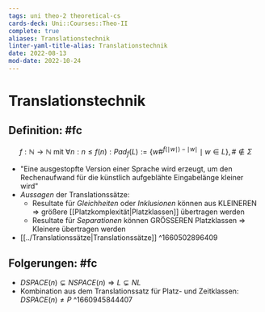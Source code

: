 ```yaml
---
tags: uni theo-2 theoretical-cs
cards-deck: Uni::Courses::Theo-II
complete: true
aliases: Translationstechnik
linter-yaml-title-alias: Translationstechnik
date: 2022-08-13
mod-date: 2022-10-24
---
```


# Translationstechnik

## Definition: #fc
$$f:\mathbb{N}\rightarrow\mathbb{N}\text{ mit }\forall n:n\leq f(n):Pad_f(L):=\{w\#^{f(\mid w\mid)-\mid w\mid}\mid w\in L\},\#\notin\Sigma$$
- "Eine ausgestopfte Version einer Sprache wird erzeugt, um den Rechenaufwand für die künstlich aufgeblähte Eingabelänge kleiner wird"
- *Aussagen* der Translationssätze:
	- Resultate für *Gleichheiten* oder *Inklusionen* können aus KLEINEREN $\Rightarrow$ größere [[Platzkomplexität|Platzklassen]] übertragen werden
	- Resultate für *Separationen* können GRÖSSEREN Platzklassen $\Rightarrow$ Kleinere übertragen werden
- [[../Translationssätze|Translationssätze]]
^1660502896409

## Folgerungen: #fc
- $DSPACE(n)\subsetneq NSPACE(n)\Rightarrow L\subsetneq NL$
- Kombination aus dem Translationssatz für Platz- und Zeitklassen: $DSPACE(n)\neq P$
^1660945844407
